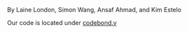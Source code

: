 By Laine London, Simon Wang, Ansaf Ahmad, and Kim Estelo

Our code is located under [codebond.v](https://github.com/gravitybear/Codebond/blob/master/codebond.v)
